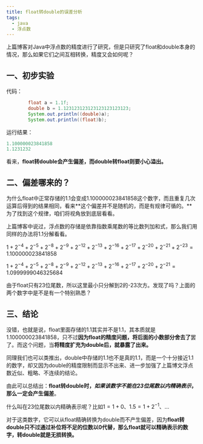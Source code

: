 ```yaml
---
title: float转double的误差分析
tags: 
  - java
  - 浮点数
---
```


上篇博客对Java中浮点数的精度进行了研究，但是只研究了float和double本身的情况，那么如果它们之间互相转换，精度又会如何呢？

## 一、初步实验

代码：

```java
        float a = 1.1f;
        double b = 1.123123123123123123123123;
        System.out.println((double)a);
        System.out.println((float)b);
```

运行结果：

```java
1.100000023841858
1.1231232
```

看来，**float转double会产生偏差，而double转float则要小心溢出。**

## 二、偏差哪来的？

为什么float中正常存储的1.1会变成1.100000023841858这个数字，而且重复几次运算后得到的结果相同，看来**这个偏差并不是随机的，而是有规律可循的。**为了找到这个规律，咱们将视角放到底层看看。

上篇博客中说过，浮点数的存储是依靠指数乘尾数的等比数列加和式，那么我们用同样的办法将1.1分解看看。

$1+2^{-4}+2^{-5}+2^{-8}+2^{-9}+2^{-12}+2^{-13}+2^{-16}+2^{-17}+2^{-20}+2^{-21}+2^{-23}=1.100000023841858$

$1+2^{-4}+2^{-5}+2^{-8}+2^{-9}+2^{-12}+2^{-13}+2^{-16}+2^{-17}+2^{-20}+2^{-21}=1.0999999046325684$

由于float只有23位尾数，所以这里最小只分解到2的-23次方。发现了吗？上面的两个数字中是不是有一个特别熟悉？

## 三、结论

没错，也就是说，float里面存储的1.1其实并不是1.1，其本质就是1.100000023841858，只不过**因为float的精度问题，将后面的小数部分舍去了**罢了。而这个问题，当**将精度扩充为double后，就暴露了出来。**

同理我们也可以类推出，double中存储的1.1也不是真的1.1，而是一个十分接近1.1的数字，却又因为double的精度限制而显示不出来、进一步加强了上篇博文浮点数近似、粗略、不连续的结论。

由此可以总结出：**float转double时，*如果该数字不能在23位尾数以内精确表示*，那么一定会产生偏差**。

什么叫在23位尾数以内精确表示呢？比如$1=1+0、1.5=1+2^{-1}、...$

对于这类数字，它可以从float精确转换为double而不产生偏差，因为**float转double只不过通过补位将不足的位数以0代替，那么float就可以精确表示的数字，转double就是无损转换。**
